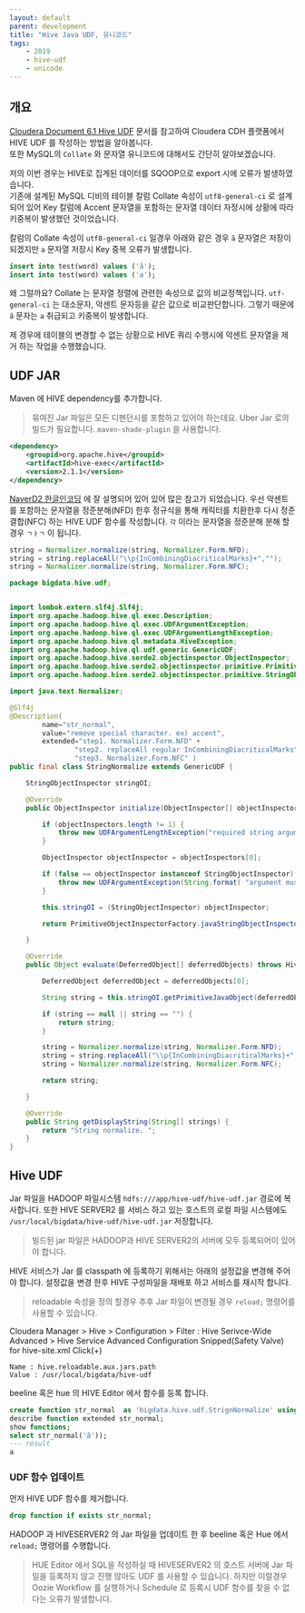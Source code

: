 ```yaml
---
layout: default
parent: development
title: "Hive Java UDF, 유니코드"
tags: 
    - 2019
    - hive-udf 
    - unicode
---
```


## 개요
[Cloudera Document 6.1 Hive UDF](https://www.cloudera.com/documentation/enterprise/6/6.1/topics/cm_mc_hive_udf.html)
문서를 참고하여 Cloudera CDH 플랫폼에서 HIVE UDF 를 작성하는 방법을 알아봅니다.  
또한 MySQL의 `Collate` 와 문자열 유니코드에 대해서도 간단히 알아보겠습니다. 

저의 이번 경우는 HIVE로 집계된 데이터를 SQOOP으로 export 시에 오류가 발생하였습니다.  
기존에 설계된 MySQL 디비의 테이블 칼럼 Collate 속성이 `utf8-general-ci` 로 설계되어 있어 Key 칼럼에 Accent 문자열을 포함하는 문자열 데이터 자정시에 상황에 따라 키중복이 발생했던 것이었습니다. 

칼럼의 Collate 속성이 `utf8-general-ci` 일경우 아래와 같은 경우 `ã` 문자열은 저장이 되겠지만 `a` 문자열 저장시 Key 중복 오류가 발생합니다. 
``` sql
insert into test(word) values ('ã');
insert into test(word) values ('a');
```
왜 그럴까요? Collate 는 문자열 정렬에 관련한 속성으로 값의 비교정책입니다. `utf-general-ci` 는 대소문자, 악센트 문자등을 같은 값으로 비교판단합니다. 
그렇기 때문에  `ã` 문자는 `a` 취급되고 키중복이 발생합니다.  

제 경우에 테이블의 변경할 수 없는 상황으로 HIVE 쿼리 수행시에 악센트 문자열을 제거 하는 작업을 수행했습니다. 

## UDF JAR 
Maven 에 HIVE dependency를 추가합니다. 
> 묶여진 Jar 파일은 모든 디펜던시를 포함하고 있어야 하는데요. Uber Jar 로의 빌드가 필요합니다. `maven-shade-plugin` 을 사용합니다.

```xml
<dependency>
    <groupid>org.apache.hive</groupid>
    <artifactId>hive-exec</artifactId>
    <version>2.1.1</version>
</dependency>
```

[NaverD2 한글인코딩](https://d2.naver.com/helloworld/76650) 에 잘 설명되어 있어 있어 많은 참고가 되었습니다. 
우선 악센트를 포함하는 문자열을 정준분해(NFD) 한후 정규식을 통해 캐릭터를 치환한후 다시 정준결합(NFC) 하는 HIVE UDF 함수를 작성합니다.
`각` 이라는 문자열을 정준분해 분해 할경우 `ㄱㅏㄱ` 이 됩니다.
```java
string = Normalizer.normalize(string, Normalizer.Form.NFD);
string = string.replaceAll("\\p{InCombiningDiacriticalMarks}+","");
string = Normalizer.normalize(string, Normalizer.Form.NFC);
```


```java
package bigdata.hive.udf;


import lombok.extern.slf4j.Slf4j;
import org.apache.hadoop.hive.ql.exec.Description;
import org.apache.hadoop.hive.ql.exec.UDFArgumentException;
import org.apache.hadoop.hive.ql.exec.UDFArgumentLengthException;
import org.apache.hadoop.hive.ql.metadata.HiveException;
import org.apache.hadoop.hive.ql.udf.generic.GenericUDF;
import org.apache.hadoop.hive.serde2.objectinspector.ObjectInspector;
import org.apache.hadoop.hive.serde2.objectinspector.primitive.PrimitiveObjectInspectorFactory;
import org.apache.hadoop.hive.serde2.objectinspector.primitive.StringObjectInspector;

import java.text.Normalizer;

@Slf4j
@Description(
        name="str_normal",
        value="remove special character. ex) accent",
        extended="step1. Normalizer.Form.NFD" +
                "step2. replaceAll regular InCombiningDiacriticalMarks" +
                "step3. Normalizer.Form.NFC" )
public final class StringNormalize extends GenericUDF {

    StringObjectInspector stringOI;

    @Override
    public ObjectInspector initialize(ObjectInspector[] objectInspectors) throws UDFArgumentException {

        if (objectInspectors.length != 1) {
            throw new UDFArgumentLengthException("required string argument.");
        }

        ObjectInspector objectInspector = objectInspectors[0];

        if (false == objectInspector instanceof StringObjectInspector) {
            throw new UDFArgumentException(String.format( "argument must be a string. class=%s", objectInspector.getClass()));
        }

        this.stringOI = (StringObjectInspector) objectInspector;

        return PrimitiveObjectInspectorFactory.javaStringObjectInspector;

    }

    @Override
    public Object evaluate(DeferredObject[] deferredObjects) throws HiveException{

        DeferredObject deferredObject = deferredObjects[0];

        String string = this.stringOI.getPrimitiveJavaObject(deferredObject.get());

        if (string == null || string == "") {
            return string;
        }

        string = Normalizer.normalize(string, Normalizer.Form.NFD);
        string = string.replaceAll("\\p{InCombiningDiacriticalMarks}+","");
        string = Normalizer.normalize(string, Normalizer.Form.NFC);

        return string;

    }

    @Override
    public String getDisplayString(String[] strings) {
        return "String normalize. ";
    }
}
```

## Hive UDF 
Jar 파일을 HADOOP 파일시스템 `hdfs:///app/hive-udf/hive-udf.jar` 경로에 복사합니다. 
또한 HIVE SERVER2 를 서비스 하고 있는 호스트의 로컬 파일 시스템에도 `/usr/local/bigdata/hive-udf/hive-udf.jar` 저장합니다.
> 빌드된 jar 파일은 HADOOP과 HIVE SERVER2의 서버에 모두 등록되어이 있어야 합니다.

HIVE 서비스가 Jar 를 classpath 에 등록하기 위해서는 아래의 설정값을 변경해 주어야 합니다. 설정값을 변경 한후 HIVE 구성파일을 재배포 하고 서비스를 재시작 합니다.
> reloadable 속성을 정의 할경우 추후 Jar 파일이 변경될 경우 `reload;`  명령어를 사용할 수 있습니다.

Cloudera Manager > Hive > Configuration > Filter : Hive Serivce-Wide Advanced > 
Hive Service Advanced Configuration Snipped(Safety Valve) for hive-site.xml
Click(+)
```
Name : hive.reloadable.aux.jars.path
Value : /usr/local/bigdata/hive-udf
```


beeline 혹은 hue 의 HIVE Editor 에서 함수를 등록 합니다.
```sql
create function str_normal  as 'bigdata.hive.udf.StrignNormalize' using jar 'hdfs:///app/hive-udf/hive-udf.jar';
describe function extended str_normal;
show functions;
select str_normal('ã'));
--- result
a
```

### UDF 함수 업데이트
먼저 HIVE UDF 함수를 제거합니다.
``` sql 
drop function if exists str_normal; 
``` 
HADOOP 과 HIVESERVER2 의 Jar 파일을 업데이트 한 후 beeline 혹은 Hue 에서 `reload;` 명령어를 수행합니다.


> HUE Editor 에서 SQL을 작성하실 때 HIVESERVER2 의 호스트 서버에 Jar 파일을 등록하지 않고 진행 않아도 UDF 를 사용할 수 있습니다.
하지만 이럴경우 Oozie Workflow 를 실행하거나 Schedule 로 등록시 UDF 함수를 찾을 수 없다는 오류가 발생합니다.
